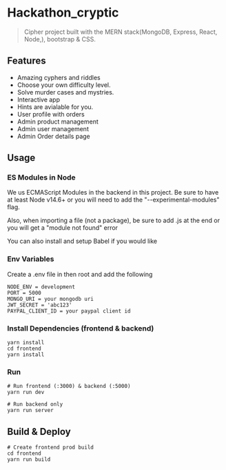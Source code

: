 # Hackathon_cryptic

> Cipher project built with the MERN stack(MongoDB, Express, React, Node,), bootstrap & CSS.



## Features

- Amazing cyphers and riddles 
- Choose your own difficulty level.
- Solve murder cases and mystries.
- Interactive app
- Hints are avialable for you.
- User profile with orders
- Admin product management
- Admin user management
- Admin Order details page


## Usage

### ES Modules in Node

We us ECMAScript Modules in the backend in this project. Be sure to have at least Node v14.6+ or you will need to add the "--experimental-modules" flag.

Also, when importing a file (not a package), be sure to add .js at the end or you will get a "module not found" error

You can also install and setup Babel if you would like

### Env Variables

Create a .env file in then root and add the following

```
NODE_ENV = development
PORT = 5000
MONGO_URI = your mongodb uri
JWT_SECRET = 'abc123'
PAYPAL_CLIENT_ID = your paypal client id
```

### Install Dependencies (frontend & backend)

```
yarn install
cd frontend
yarn install
```

### Run

```
# Run frontend (:3000) & backend (:5000)
yarn run dev

# Run backend only
yarn run server
```

## Build & Deploy

```
# Create frontend prod build
cd frontend
yarn run build
```


